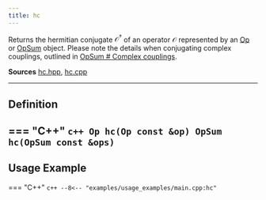 ```yaml
---
title: hc
---
```


Returns the hermitian conjugate $\mathcal{O}^\dagger$ of an operator $\mathcal{O}$ represented by an [Op](op.md) or [OpSum](opsum.md) object. Please note the details when conjugating complex couplings, outlined in [OpSum # Complex couplings](opsum.md#complex-couplings).

**Sources** [hc.hpp](https://github.com/awietek/xdiag/blob/main/xdiag/operators/logic/hc.hpp), [hc.cpp](https://github.com/awietek/xdiag/blob/main/xdiag/operators/logic/hc.cpp)

---

## Definition

=== "C++"
	```c++
	Op hc(Op const &op)
	OpSum hc(OpSum const &ops)
	```
---

## Usage Example

=== "C++"
	```c++
	--8<-- "examples/usage_examples/main.cpp:hc"
	```
